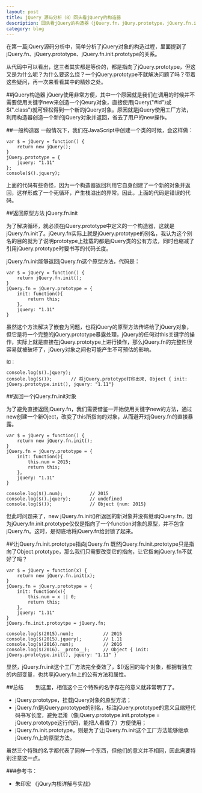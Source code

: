 ```yaml
---
layout: post
title: jQuery 源码分析（8）回头看jQuery的构造器
description: 回头看jQuery的构造器（jQuery.fn，jQury.prototype，jQuery.fn.init.prototype的分析）
category: blog
---
```


在第一篇jQuery源码分析中，简单分析了jQuery对象的构造过程，里面提到了jQuery.fn、jQuery.prototype、jQuery.fn.init.prototype的关系。

从代码中可以看出，这三者其实都是等价的，都是指向了jQuery.prototype，但这又是为什么呢？为什么要这么绕？一个jQuery.prototype不就解决问题了吗？带着这些疑问，再一次来看看其中的精妙之处。
 
##jQuery构造器
jQuery使用非常方便，其中一个原因就是我们在调用的时候并不需要使用关键字new来创造一个jQeury对象，直接使用jQuery("#id")或$(".class")就可轻松得到一个新的jQuery对象。原因就是jQuery使用工厂方法，利用构造器创造一个新的jQuery对象并返回，省去了用户的new操作。

 
##一般构造器
一般情况下，我们在JavaScript中创建一个类的时候，会这样做：

	var $ = jQuery = function() {
	    return new jQuery();
	}
	jQuery.prototype = {
	    jquery: "1.11"
	};
	console($().jquery);

上面的代码有些奇怪，因为一个构造器返回利用它自身创建了一个新的对象并返回，这样形成了一个死循环，产生栈溢出的异常。因此，上面的代码是错误的代码。


##返回原型方法 jQuery.fn.init
 
为了解决循环，就必须在jQuery.prototype中定义的一个构造器，这就是jQuery.fn.init了。jQeury.fn实际上就是jQuery.prototype的别名，我认为这个别名的目的就为了说明prototype上挂载的都是jQuery类的公有方法，同时也缩减了引用jQuery.prototype时要书写的代码长度。

jQuery.fn.init能够返回jQuery.fn这个原型方法，代码是：

	var $ = jQuery = function() {
	    return jQuery.fn.init();
	}
	jQuery.fn = jQuery.prototype = {
	    init: function(){
	        return this;
	    },
	    jquery: "1.11"
	}

虽然这个方法解决了嵌套为问题，也将jQuery的原型方法传递给了jQuery对象，但它是将一个完整的jQuery.prototype暴露处理，jQuery的任何对this关键字的操作，实际上就是直接在jQuery.prototype上进行操作，那么jQuery.fn的完整性很容易就被破坏了，jQuery对象之间也可能产生不可预估的影响。

    如：

	console.log($().jquery);
	console.log($());       // 将jQuery.prototype打印出来, Object { init: jQuery.prototype.init(), jquery: "1.11"}

##返回一个jQuery.fn.init对象

为了避免直接返回jQuery.fn，我们需要借鉴一开始使用关键字new的方法，通过new创建一个新Oject，改变了this所指向的对象，从而避开对jQuery.fn的直接暴露。

	var $ = jQuery = function() {
	    return new jQuery.fn.init();
	}
	jQuery.fn = jQuery.prototype = {
	    init: function(){
	        this.num = 2015;
	        return this;
	    },
	    jquery: "1.11"
	}

	console.log($().num);          // 2015
	console.log($().jquery);       // undefined
	console.log($());              // Object {num: 2015}

但此时问题来了，new jQuery.fn.init()所返回的新对象并没有继承jQuery.fn，因为jQuery.fn.init.prototype仅仅是指向了一个function对象的原型，并不包含jQuery.fn。这时，是彻底地将jQuery.fn给封锁了起来。

##让jQuery.fn.init.prototype指向jQuery.fn
既然jQuery.fn.init.prototype只是指向了Object.prototype，那么我们只需要改变它的指向，让它指向jQuery.fn不就好了吗？

	var $ = jQuery = function(x) {
	    return new jQuery.fn.init(x);
	}
	jQuery.fn = jQuery.prototype = {
	    init: function(x){
	        this.num = x || 0;
	        return this;
	    },
	    jquery: "1.11"
	}
	jQuery.fn.init.protoytpe = jQuery.fn;

	console.log($(2015).num);           // 2015
	console.log($(2015).jquery);        // 1.11
	console.log($(2016).num);           // 2016
	console.log($(2016).__proto__);     // Object { init: jQuery.prototype.init(), jquery: "1.11" }

显然，jQuery.fn.init这个工厂方法完全奏效了，$()返回的每个对象，都拥有独立的内部变量，也共享jQuery.fn上的公有方法和属性。

##总结　　
到这里，相信这个三个特殊的名字存在的意义就非常明了了。

- jQuery.prototype，挂载jQuery对象的原型方法；
- jQuery.fn是jQuery.prototype的别名，标注jQuery.prototype的意义且缩短代码书写长度，避免混淆（像jQuery.prototype.init.prototype = jQuery.prototype这行代码，能把人看昏了）方便使用；
- jQuery.fn.init.prototype，则是为了让jQuery.fn.init这个工厂方法能够继承jQuery.fn上的原型方法。

虽然三个特殊的名字都代表了同样一个东西，但他们的意义并不相同，因此需要特别注意这一点。

###参考书：
- 朱印宏 《jQury内核详解与实战》
